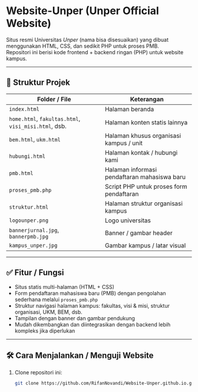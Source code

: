 # Website-Unper (Unper Official Website)

Situs resmi Universitas *Unper* (nama bisa disesuaikan) yang dibuat menggunakan HTML, CSS, dan sedikit PHP untuk proses PMB.  
Repositori ini berisi kode frontend + backend ringan (PHP) untuk website kampus.

---

## 📂 Struktur Projek

| Folder / File | Keterangan |
|---|---|
| `index.html` | Halaman beranda |
| `home.html`, `fakultas.html`, `visi_misi.html`, dsb. | Halaman konten statis lainnya |
| `bem.html`, `ukm.html` | Halaman khusus organisasi kampus / unit |
| `hubungi.html` | Halaman kontak / hubungi kami |
| `pmb.html` | Halaman informasi pendaftaran mahasiswa baru |
| `proses_pmb.php` | Script PHP untuk proses form pendaftaran |
| `struktur.html` | Halaman struktur organisasi kampus |
| `logounper.png` | Logo universitas |
| `bannerjurnal.jpg`, `bannerpmb.jpg` | Banner / gambar header |
| `kampus_unper.jpg` | Gambar kampus / latar visual |

---

## ✅ Fitur / Fungsi

- Situs statis multi-halaman (HTML + CSS)  
- Form pendaftaran mahasiswa baru (PMB) dengan pengolahan sederhana melalui `proses_pmb.php`  
- Struktur navigasi halaman kampus: fakultas, visi & misi, struktur organisasi, UKM, BEM, dsb.  
- Tampilan dengan banner dan gambar pendukung  
- Mudah dikembangkan dan diintegrasikan dengan backend lebih kompleks jika diperlukan  

---

## 🛠 Cara Menjalankan / Menguji Website

1. Clone repositori ini:
   ```bash
   git clone https://github.com/RifanNovandi/Website-Unper.github.io.git
